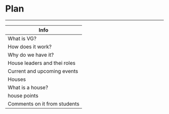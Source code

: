 # Plan
---


| Info |
|---|
| What is VG? |
| How does it work? |
| Why do we have it? |
| House leaders and thei roles |
| Current and upcoming events |
| Houses |
| What is a house? |
| house points |
| Comments on it from students |
